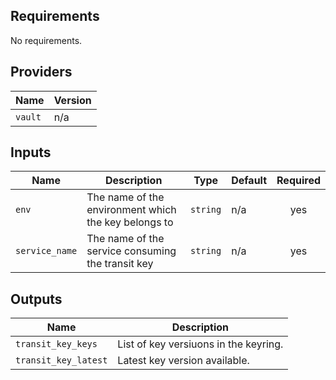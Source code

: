 ## Requirements

No requirements.

## Providers

| Name | Version |
|------|---------|
| `vault` | n/a |

## Inputs

| Name | Description | Type | Default | Required |
|------|-------------|------|---------|:--------:|
| `env` | The name of the environment which the key belongs to | `string` | n/a | yes |
| `service_name` | The name of the service consuming the transit key | `string` | n/a | yes |

## Outputs

| Name | Description |
|------|-------------|
| `transit_key_keys` | List of key versiuons in the keyring. |
| `transit_key_latest` | Latest key version available. |
